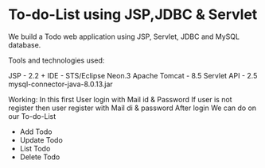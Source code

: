 # To-do-List using JSP,JDBC & Servlet

We build a Todo web application using JSP, Servlet, JDBC and MySQL database.

Tools and technologies used:

JSP - 2.2 +
IDE - STS/Eclipse Neon.3
Apache Tomcat - 8.5
Servlet API - 2.5 
mysql-connector-java-8.0.13.jar

Working:
In this first User login with Mail id & Password
If user is not register then user register with Mail di & password 
After login We can do on our To-do-List

- Add Todo
- Update Todo
- List Todo
- Delete Todo
